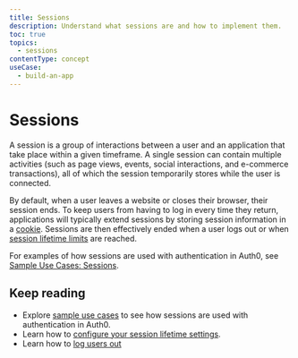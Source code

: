 ```yaml
---
title: Sessions
description: Understand what sessions are and how to implement them.
toc: true
topics:
  - sessions
contentType: concept
useCase:
  - build-an-app
---
```

# Sessions

A session is a group of interactions between a user and an application that take place within a given timeframe. A single session can contain multiple activities (such as page views, events, social interactions, and e-commerce transactions), all of which the session temporarily stores while the user is connected.

By default, when a user leaves a website or closes their browser, their session ends. To keep users from having to log in every time they return, applications will typically extend sessions by storing session information in a [cookie](/sessions/concepts/cookies). Sessions are then effectively ended when a user logs out or when [session lifetime limits](/sessions/concepts/session-lifetime) are reached.

For examples of how sessions are used with authentication in Auth0, see [Sample Use Cases: Sessions](/sessions/concepts/sample-use-cases-sessions).

## Keep reading 
- Explore [sample use cases](/sessions/concepts/sample-use-cases-sessions) to see how sessions are used with authentication in Auth0.
- Learn how to [configure your session lifetime settings](/dashboard/guides/tenants/configure-session-lifetime-settings).
- Learn how to [log users out](/logout)